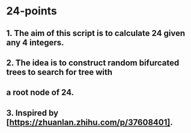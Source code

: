 # 24-points

## 1. The aim of this script is to calculate 24 given any 4 integers.
## 2. The idea is to construct random bifurcated trees to search for tree with
##    a root node of 24.
## 3. Inspired by [https://zhuanlan.zhihu.com/p/37608401].
